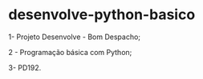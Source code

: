 # desenvolve-python-basico
1- Projeto Desenvolve - Bom Despacho;

2 - Programação básica com Python;

3- PD192.
